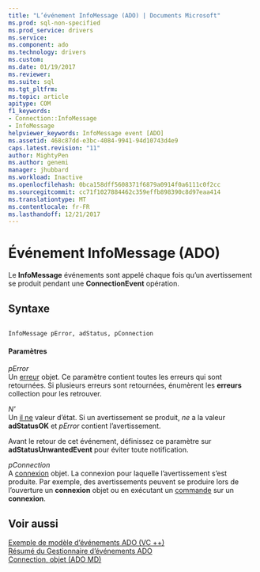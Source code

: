 ```yaml
---
title: "L’événement InfoMessage (ADO) | Documents Microsoft"
ms.prod: sql-non-specified
ms.prod_service: drivers
ms.service: 
ms.component: ado
ms.technology: drivers
ms.custom: 
ms.date: 01/19/2017
ms.reviewer: 
ms.suite: sql
ms.tgt_pltfrm: 
ms.topic: article
apitype: COM
f1_keywords:
- Connection::InfoMessage
- InfoMessage
helpviewer_keywords: InfoMessage event [ADO]
ms.assetid: 468c87dd-e3bc-4084-9941-94d10743d4e9
caps.latest.revision: "11"
author: MightyPen
ms.author: genemi
manager: jhubbard
ms.workload: Inactive
ms.openlocfilehash: 0bca158dff5608371f6879a0914f0a6111c0f2cc
ms.sourcegitcommit: cc71f1027884462c359effb898390c8d97eaa414
ms.translationtype: MT
ms.contentlocale: fr-FR
ms.lasthandoff: 12/21/2017
---
```

# <a name="infomessage-event-ado"></a>Événement InfoMessage (ADO)
Le **InfoMessage** événements sont appelé chaque fois qu’un avertissement se produit pendant une **ConnectionEvent** opération.  
  
## <a name="syntax"></a>Syntaxe  
  
```  
  
InfoMessage pError, adStatus, pConnection  
```  
  
#### <a name="parameters"></a>Paramètres  
 *pError*  
 Un [erreur](../../../ado/reference/ado-api/error-object.md) objet. Ce paramètre contient toutes les erreurs qui sont retournées. Si plusieurs erreurs sont retournées, énumèrent les **erreurs** collection pour les retrouver.  
  
 *N'*  
 Un [il ne](../../../ado/reference/ado-api/eventstatusenum.md) valeur d’état. Si un avertissement se produit, *ne* a la valeur **adStatusOK** et *pError* contient l’avertissement.  
  
 Avant le retour de cet événement, définissez ce paramètre sur **adStatusUnwantedEvent** pour éviter toute notification.  
  
 *pConnection*  
 A [connexion](../../../ado/reference/ado-api/connection-object-ado.md) objet. La connexion pour laquelle l’avertissement s’est produite. Par exemple, des avertissements peuvent se produire lors de l’ouverture un **connexion** objet ou en exécutant un [commande](../../../ado/reference/ado-api/command-object-ado.md) sur un **connexion**.  
  
## <a name="see-also"></a>Voir aussi  
 [Exemple de modèle d’événements ADO (VC ++)](../../../ado/reference/ado-api/ado-events-model-example-vc.md)   
 [Résumé du Gestionnaire d’événements ADO](../../../ado/guide/data/ado-event-handler-summary.md)   
 [Connection, objet (ADO MD)](../../../ado/reference/ado-api/connection-object-ado.md)
